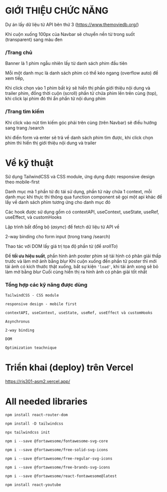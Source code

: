 
# GIỚI THIỆU CHỨC NĂNG

Dự án lấy dữ liệu từ API bên thứ 3 (https://www.themoviedb.org/)

Khi cuộn xuống 100px của Navbar sẽ chuyển nền từ trong suốt (transparent) sang màu đen 

### /Trang chủ

Banner là 1 phim ngẫu nhiên lấy từ danh sách phim đầu tiên

Mỗi một danh mục là danh sách phim có thể kéo ngang (overflow auto) để xem tiếp, 

Khi click chọn vào 1 phim bất kỳ sẽ hiển thị phần giới thiệu nội dung và trailer phim, đồng thời cuộn (scroll) phần tử chứa phim lên trên cùng (top), khi click lại phim đó thì ẩn phần tử nội dung phim

### /Trang tìm kiếm

Khi click vào nút tìm kiếm góc phải trên cùng (trên Navbar) sẽ điều hướng sang trang /search

khi điền form và enter sẽ trả về danh sách phim tìm được, khi click chọn phim thì hiển thị giới thiệu nội dung và trailer

# Về kỹ thuật

Sử dụng TailwindCSS và CSS module, ứng dụng được responsive design theo mobile-first

Danh mục mà 1 phần tử đc tái sử dụng, phần tử này chứa 1 context, mỗi danh mục khi thực thi thông qua function component sẽ gọi một api khác để lấy về danh sách phim tương ứng cho danh mục đó

Các hook được sử dụng gồm có contextAPI, useContext, useState, useRef, useEffect, và customHooks 

Lập trình bất đồng bộ (*async*) để fetch dữ liệu từ API về

2-way binding cho form input (trong trang /search)

Thao tác với DOM lấy giá trị tọa độ phần từ (để *srollTo*) 

Để **tối ưu hiệu suất**, phần hình ảnh poster phim sẽ tải hình có phân giải thấp trước và làm mờ ảnh bằng *blur*
Khi cuộn xuống đến phần tử poster thì mới tải ảnh có kích thước thật xuống, bắt sự kiện `'load'`, khi tải ảnh xong sẽ bỏ làm mờ bằng *blur* 
Cuối cùng hiển thị ra hình ảnh có phân giải tốt nhất

### Tổng hợp các kỹ năng được dùng

`TailwindCSS - CSS module `

`responsive design - mobile first`

`contextAPI, useContext, useState, useRef, useEffect và customHooks `

`Asynchronus`

`2-way binding`

`DOM`

`Optimization teachnique`

# Triển khai (deploy) trên Vercel

https://rjs301-asm2.vercel.app/

# All needed libraries


`npm install react-router-dom`

`npm install -D tailwindcss`

`npx tailwindcss init`

`npm i --save @fortawesome/fontawesome-svg-core`

`npm i --save @fortawesome/free-solid-svg-icons`

`npm i --save @fortawesome/free-regular-svg-icons`

`npm i --save @fortawesome/free-brands-svg-icons`

`npm i --save @fortawesome/react-fontawesome@latest  `

`npm install react-youtube`
